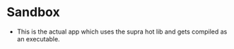 Sandbox
===
+ This is the actual app which uses the supra hot lib and gets compiled as an executable.